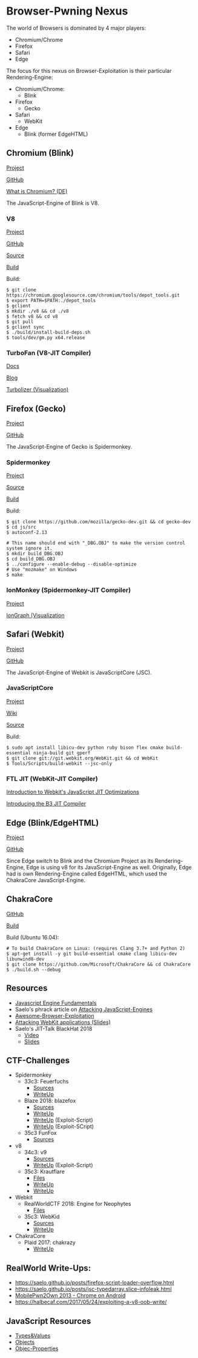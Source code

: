 Browser-Pwning Nexus
===

The world of Browsers is dominated by 4 major players:
*   Chromium/Chrome
*   Firefox
*   Safari
*   Edge

The focus for this nexus on Browser-Exploitation is their particular Rendering-Engine:
*   Chromium/Chrome:
    *   Blink
*   Firefox
    *   Gecko   
*   Safari
    *   WebKit  
*   Edge
    *   Blink (former EdgeHTML)



## Chromium (Blink)

[Project](https://www.chromium.org/blink)

[GitHub](https://github.com/chromium/chromium)

[What is Chromium? (DE)](https://www.heise.de/newsticker/meldung/Chrome-und-Chromium-Was-sind-eigentlich-die-Unterschiede-4245456.html)

The JavaScript-Engine of Blink is V8.

### V8

[Project](https://v8.dev/)

[GitHub](https://github.com/v8/v8)

[Source](https://cs.chromium.org/chromium/src/v8/src/)

[Build](https://v8.dev/docs/build)


Build:

```
$ git clone https://chromium.googlesource.com/chromium/tools/depot_tools.git
$ export PATH=$PATH:./depot_tools
$ gclient
$ mkdir ./v8 && cd ./v8
$ fetch v8 && cd v8
$ git pull
$ gclient sync
$ ./build/install-build-deps.sh
$ tools/dev/gm.py x64.release
```

### TurboFan (V8-JIT Compiler)

[Docs](https://v8.dev/docs/turbofan)

[Blog](https://v8.dev/blog/turbofan-jit)

[Turbolizer (Visualization)](https://github.com/v8/v8/tree/master/tools/turbolizer)



## Firefox (Gecko)

[Project](https://developer.mozilla.org/en-US/docs/Mozilla/Gecko)

[GitHub](https://github.com/mozilla/gecko-dev)


The JavaScript-Engine of Gecko is Spidermonkey.

### Spidermonkey

[Project](https://developer.mozilla.org/en-US/docs/Mozilla/Projects/SpiderMonkey)

[Source](https://developer.mozilla.org/en-US/docs/Mozilla/Projects/SpiderMonkey/Getting_SpiderMonkey_source_code)

[Build](https://developer.mozilla.org/en-US/docs/Mozilla/Projects/SpiderMonkey/Build_Documentation)

Build:

```
$ git clone https://github.com/mozilla/gecko-dev.git && cd gecko-dev
$ cd js/src
$ autoconf-2.13

# This name should end with "_DBG.OBJ" to make the version control system ignore it.
$ mkdir build_DBG.OBJ
$ cd build_DBG.OBJ
$ ../configure --enable-debug --disable-optimize
# Use "mozmake" on Windows
$ make
```

### IonMonkey (Spidermonkey-JIT Compiler)

[Project](https://wiki.mozilla.org/IonMonkey)

[IonGraph (Visualization](https://github.com/sstangl/iongraph)


## Safari (Webkit)

[Project](https://webkit.org/)

[GitHub](https://github.com/WebKit/webkit)


The JavaScript-Engine of Webkit is JavaScriptCore (JSC).

### JavaScriptCore

[Project](https://developer.apple.com/documentation/javascriptcore)

[Wiki](https://trac.webkit.org/wiki/JavaScriptCore)

[Source](https://github.com/WebKit/webkit/tree/master/Source/JavaScriptCore)


Build:

```
$ sudo apt install libicu-dev python ruby bison flex cmake build-essential ninja-build git gperf
$ git clone git://git.webkit.org/WebKit.git && cd WebKit
$ Tools/Scripts/build-webkit --jsc-only
```

### FTL JIT (WebKit-JIT Compiler)

[Introduction to Webkit's JavaScript JIT Optimizations](https://webkit.org/blog/3362/introducing-the-webkit-ftl-jit/)

[Introducing the B3 JIT Compiler](https://webkit.org/blog/5852/introducing-the-b3-jit-compiler/)





## Edge (Blink/EdgeHTML)

[Project](https://www.microsoft.com/en-us/windows/microsoft-edge)

[GitHub](https://github.com/MicrosoftEdge)


Since Edge switch to Blink and the Chromium Project as its Rendering-Engine, Edge is using v8 for its JavaScript-Engine as well.
Originally, Edge had is own Rendering-Engine called EdgeHTML, which used the ChakraCore JavaScript-Engine.

## ChakraCore


[GitHub](https://github.com/Microsoft/ChakraCore)

[Build](https://github.com/Microsoft/ChakraCore/wiki/Building-ChakraCore#linux)

Build (Ubuntu 16.04):

```
# To build ChakraCore on Linux: (requires Clang 3.7+ and Python 2)
$ apt-get install -y git build-essential cmake clang libicu-dev libunwind8-dev
$ git clone https://github.com/Microsoft/ChakraCore && cd ChakraCore
$ ./build.sh --debug
```

## Resources

* [Javascript Engine Fundamentals](https://mathiasbynens.be/notes/shapes-ics)
* Saelo's phrack article on [Attacking JavaScript-Engines](http://www.phrack.org/papers/attacking_javascript_engines.html)
* [Awesome-Browser-Exploitation](https://github.com/Escapingbug/awesome-browser-exploit)
* [Attacking WebKit applications (Slides)](https://cansecwest.com/slides/2015/Liang_CanSecWest2015.pdf)
* Saelo's JIT-Talk BlackHat 2018
    * [Video](https://youtu.be/emt1yf2Fg9g)
    * [Slides](https://saelo.github.io/presentations/bits_of_launchd.pdf)


## CTF-Challenges

* Spidermonkey
    * 33c3: Feuerfuchs
        *   [Sources](https://github.com/saelo/feuerfuchs)
        *   [WriteUp](https://bruce30262.github.io/Learning-browser-exploitation-via-33C3-CTF-feuerfuchs-challenge/)
    *   Blaze 2018: blazefox
        *   [Sources](https://ctftime.org/task/6000)
        *   [WriteUp](https://devcraft.io/2018/04/27/blazefox-blaze-ctf-2018.html)
        *   [WriteUp](https://gist.github.com/niklasb/4bddc9e8f32c3bd277ed26d66d488834) (Exploit-Script)
        *   [WriteUp](https://github.com/Jinmo/ctfs/blob/master/2018/blaze/pwn/blazefox.html) (Exploit-SCript)
    * 35c3 FunFox
        *   [Sources](https://github.com/bkth/35c3ctf/tree/master/funfox) 
* v8
    * 34c3: v9
        *   [Sources](https://github.com/saelo/v9)
        *   [WriteUp](https://gist.github.com/itsZN/9ae6417129c6658130a898cdaba8d76c) (Exploit-Script)
    * 35c3: Krautflare
        *   [Files](https://abiondo.me/assets/ctf/35c3/krautflare-33ce1021f2353607a9d4cc0af02b0b28.tar)
        *   [WriteUp](https://abiondo.me/2019/01/02/exploiting-math-expm1-v8/)
        *   [WriteUp](https://www.jaybosamiya.com/blog/2019/01/02/krautflare/)
* Webkit
    *   RealWorldCTF 2018: Engine for Neophytes
        *   [Files](http://mightym0.de/ctf/rwctf-2018/allForPlayers.zip)
    *   35c3: WebKid
        *   [Sources](https://github.com/saelo/35c3ctf/tree/master/WebKid)
        *   [WriteUp](https://github.com/LinusHenze/35C3_Writeups/tree/master/WebKid)
* ChakraCore
    * Plaid 2017: chakrazy
        *   [WriteUp](https://bruce30262.github.io/Chakrazy-exploiting-type-confusion-bug-in-ChakraCore/)

## RealWorld Write-Ups:

* https://saelo.github.io/posts/firefox-script-loader-overflow.html
* https://saelo.github.io/posts/jsc-typedarray.slice-infoleak.html
* [MobilePwn2Own 2013 - Chrome on Android](https://docs.google.com/document/d/1tHElG04AJR5OR2Ex-m_Jsmc8S5fAbRB3s4RmTG_PFnw/edit)
* https://halbecaf.com/2017/05/24/exploiting-a-v8-oob-write/

 
## JavaScript Resources

* [Types&Values](http://www.ecma-international.org/ecma-262/6.0/#sec-ecmascript-data-types-and-values)
* [Objects](http://www.ecma-international.org/ecma-262/6.0/#sec-objects)
* [Objec-Properties](https://tc39.github.io/ecma262/#sec-property-attributes)
